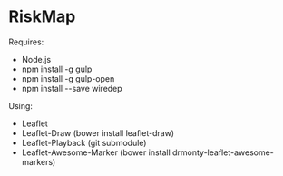 # RiskMap
Requires:
- Node.js
- npm install -g gulp
- npm install -g gulp-open
- npm install --save wiredep

Using:
- Leaflet
- Leaflet-Draw  (bower install leaflet-draw)
- Leaflet-Playback (git submodule)
- Leaflet-Awesome-Marker (bower install drmonty-leaflet-awesome-markers)
